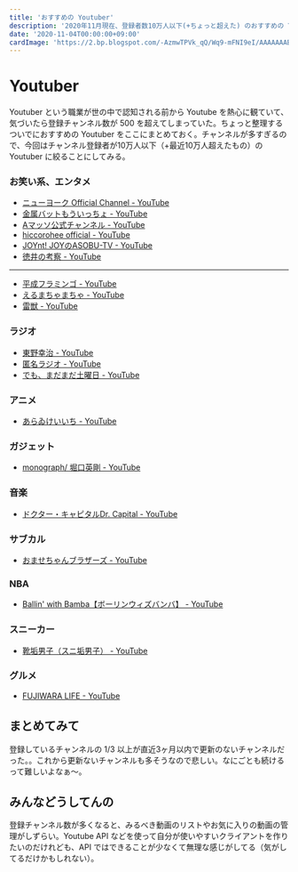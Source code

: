 ```yaml
---
title: 'おすすめの Youtuber'
description: '2020年11月現在、登録者数10万人以下(+ちょっと超えた) のおすすめの Youtuber を紹介する'
date: '2020-11-04T00:00:00+09:00'
cardImage: 'https://2.bp.blogspot.com/-AzmwTPVk_qQ/Wq9-mFNI9eI/AAAAAAABK94/huRex6JaWEUjtsFKo0-reMm9YHjL_8_0gCLcBGAs/s400/kid_job_boy_youtuber.png'
---
```


# Youtuber

Youtuber という職業が世の中で認知される前から Youtube を熱心に観ていて、気づいたら登録チャンネル数が 500 を超えてしまっていた。ちょっと整理するついでにおすすめの Youtuber をここにまとめておく。チャンネルが多すぎるので、今回はチャンネル登録者が10万人以下（+最近10万人超えたもの）の Youtuber に絞ることにしてみる。

### お笑い系、エンタメ

- [ニューヨーク Official Channel - YouTube](https://www.youtube.com/channel/UCS17iKEInkBuHkxtEcCnTTQ)
- [金属バットもういっちょ - YouTube](https://www.youtube.com/playlist?list=PLOuLptXleWRxw-POPU6iIzzubF3Z6Pme-)
- [Aマッソ公式チャンネル - YouTube](https://www.youtube.com/channel/UC910qpzjNM0l5a7OyTskkKw)
- [hiccorohee official - YouTube](https://www.youtube.com/channel/UCohI7cXmhO_U0OLiWG9JAFg)
- [JOYnt! JOYのASOBU-TV - YouTube](https://www.youtube.com/playlist?list=PLzS904xpc4ZFBnaud5hVyh113CYaYnmmV)
- [徳井の考察 - YouTube](https://www.youtube.com/channel/UC-9P1uMojDoe1QM49wmSGmw)

---

- [平成フラミンゴ - YouTube](https://www.youtube.com/channel/UCIOk-Q5kyDtSRaTIW7hIsng)
- [えるまちゃまちゃ - YouTube](https://www.youtube.com/channel/UCYoeFYPP2FxouY0Pc2Gd9Jw)
- [雷獣 - YouTube](https://www.youtube.com/channel/UCIqbDFiFM-wHHmqdNlV5AEw)

### ラジオ

- [東野幸治 - YouTube](https://www.youtube.com/channel/UCSK4Ikp1v5WPe30pTJVe6Zw)
- [匿名ラジオ - YouTube](https://www.youtube.com/channel/UClSsb_e0HDQ-w7XuwNPgGqQ)
- [でも、まだまだ土曜日 - YouTube](https://www.youtube.com/playlist?list=PLCEUJBjG3nKMDRKz_5MWxxS-4HJmoUJlg)

### アニメ

- [あらゐけいいち - YouTube](https://www.youtube.com/channel/UCWpziA3o9tXAP2lfJ7n6_mg)

### ガジェット

- [monograph/ 堀口英剛 - YouTube](https://www.youtube.com/channel/UCzH-IRXHeF4jox0P4qBxWAQ)

### 音楽

- [ドクター・キャピタルDr. Capital - YouTube](https://www.youtube.com/channel/UCoUFbEnb5yWgjeEXAr_Y9qg)

### サブカル

- [おませちゃんブラザーズ - YouTube](https://www.youtube.com/channel/UCE9T0h2qZEUNgn5L-CAQxsg)

### NBA

- [Ballin' with Bamba【ボーリンウィズバンバ】 - YouTube](https://www.youtube.com/channel/UCpbbkAqBv2JhvhSgzPc4Uzw)

### スニーカー

- [靴垢男子（スニ垢男子） - YouTube](https://www.youtube.com/channel/UC-m0uYcNaDx5P52epD28YPw)

### グルメ

- [FUJIWARA LIFE - YouTube](https://www.youtube.com/channel/UCpa-kEaXFILCfIpR3ge4InQ)

## まとめてみて

登録しているチャンネルの 1/3 以上が直近3ヶ月以内で更新のないチャンネルだった。。これから更新ないチャンネルも多そうなので悲しい。なにごとも続けるって難しいよなぁ〜。

## みんなどうしてんの

登録チャンネル数が多くなると、みるべき動画のリストやお気に入りの動画の管理がしずらい。Youtube API などを使って自分が使いやすいクライアントを作りたいのだけれども、API ではできることが少なくて無理な感じがしてる（気がしてるだけかもしれない）。
